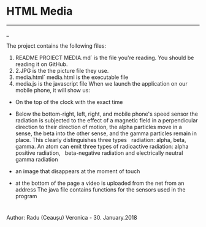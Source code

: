 # HTML Media
---
_

 The project contains the following files:
 
1.  README PROIECT MEDIA.md` is the file you're reading.  You should be reading it on GitHub.
2.   2.JPG is the the picture file they use.
3.   media.html` media.html is the executable file
4.    media.js is the javascript file
When we launch the application on our mobile phone, it will show us:

- On the top of the clock with the exact time
-  Below the bottom-right, left, right, and mobile phone's speed sensor
the radiation is subjected to the effect of a magnetic field in a perpendicular 
direction to their direction of motion, the alpha particles move in a sense, the beta into the other
sense, and the gamma particles remain in place. This clearly distinguishes three types
  radiation: alpha, beta, gamma. An atom can emit three types of radioactive radiation: alpha positive radiation,
  beta-negative radiation and electrically neutral gamma radiation

-  an image that disappears at the moment of touch
- at the bottom of the page a video is uploaded from the net from an address
The java file contains functions for the sensors used in the program

#
Author:  Radu (Ceaușu) Veronica - 30. January.2018
